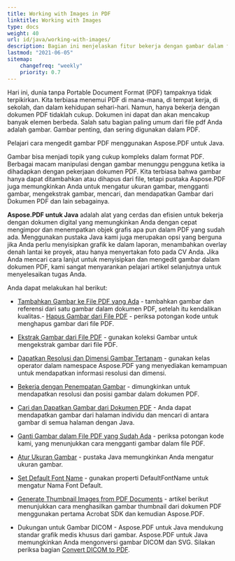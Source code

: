 ```yaml
---
title: Working with Images in PDF 
linktitle: Working with Images
type: docs
weight: 40
url: id/java/working-with-images/
description: Bagian ini menjelaskan fitur bekerja dengan gambar dalam file PDF menggunakan pustaka Java.
lastmod: "2021-06-05"
sitemap:
    changefreq: "weekly"
    priority: 0.7
---
```


Hari ini, dunia tanpa Portable Document Format (PDF) tampaknya tidak terpikirkan. Kita terbiasa menemui PDF di mana-mana, di tempat kerja, di sekolah, dan dalam kehidupan sehari-hari. Namun, hanya bekerja dengan dokumen PDF tidaklah cukup. Dokumen ini dapat dan akan mencakup banyak elemen berbeda. Salah satu bagian paling umum dari file pdf Anda adalah gambar. Gambar penting, dan sering digunakan dalam PDF.

Pelajari cara mengedit gambar PDF menggunakan Aspose.PDF untuk Java.

Gambar bisa menjadi topik yang cukup kompleks dalam format PDF.
 Berbagai macam manipulasi dengan gambar menunggu pengguna ketika ia dihadapkan dengan pekerjaan dokumen PDF. Kita terbiasa bahwa gambar hanya dapat ditambahkan atau dihapus dari file, tetapi pustaka Aspose.PDF juga memungkinkan Anda untuk mengatur ukuran gambar, mengganti gambar, mengekstrak gambar, mencari, dan mendapatkan Gambar dari Dokumen PDF dan lain sebagainya.

**Aspose.PDF untuk Java** adalah alat yang cerdas dan efisien untuk bekerja dengan dokumen digital yang memungkinkan Anda dengan cepat mengimpor dan menempatkan objek grafis apa pun dalam PDF yang sudah ada.
Menggunakan pustaka Java kami juga merupakan opsi yang berguna jika Anda perlu menyisipkan grafik ke dalam laporan, menambahkan overlay denah lantai ke proyek, atau hanya menyertakan foto pada CV Anda. Jika Anda mencari cara lanjut untuk menyisipkan dan mengedit gambar dalam dokumen PDF, kami sangat menyarankan
pelajari artikel selanjutnya untuk menyelesaikan tugas Anda.

Anda dapat melakukan hal berikut:

- [Tambahkan Gambar ke File PDF yang Ada](/pdf/java/add-image-to-existing-pdf-file/) - tambahkan gambar dan referensi dari satu gambar dalam dokumen PDF, setelah itu kendalikan kualitas.- [Hapus Gambar dari File PDF](/pdf/java/delete-images-from-pdf-file/) - periksa potongan kode untuk menghapus gambar dari file PDF.
- [Ekstrak Gambar dari File PDF](/pdf/java/extract-images-from-pdf-file/) - gunakan koleksi Gambar untuk mengekstrak gambar dari file PDF.
- [Dapatkan Resolusi dan Dimensi Gambar Tertanam](/pdf/java/get-resolution-and-dimensions-of-embedded-images/) - gunakan kelas operator dalam namespace Aspose.PDF yang menyediakan kemampuan untuk mendapatkan informasi resolusi dan dimensi.
- [Bekerja dengan Penempatan Gambar](/pdf/java/working-with-image-placement/) - dimungkinkan untuk mendapatkan resolusi dan posisi gambar dalam dokumen PDF.
- [Cari dan Dapatkan Gambar dari Dokumen PDF](/pdf/java/search-and-get-images-from-pdf-document/) - Anda dapat mendapatkan gambar dari halaman individu dan mencari di antara gambar di semua halaman dengan Java.
- [Ganti Gambar dalam File PDF yang Sudah Ada](/pdf/java/replace-image-in-existing-pdf-file/) - periksa potongan kode kami, yang menunjukkan cara mengganti gambar dalam file PDF.

- [Atur Ukuran Gambar](/pdf/java/set-image-size/) - pustaka Java memungkinkan Anda mengatur ukuran gambar.
- [Set Default Font Name](/pdf/java/set-default-font-name/) - gunakan properti DefaultFontName untuk mengatur Nama Font Default.
- [Generate Thumbnail Images from PDF Documents](/pdf/java/generate-thumbnail-images-from-pdf-documents/) - artikel berikut menunjukkan cara menghasilkan gambar thumbnail dari dokumen PDF menggunakan pertama Acrobat SDK dan kemudian Aspose.PDF.
- Dukungan untuk Gambar DICOM - Aspose.PDF untuk Java mendukung standar grafik medis khusus dari gambar. Aspose.PDF untuk Java memungkinkan Anda mengonversi gambar DICOM dan SVG. Silakan periksa bagian [Convert DICOM to PDF](/pdf/java/convert-dicom-to-pdf/).